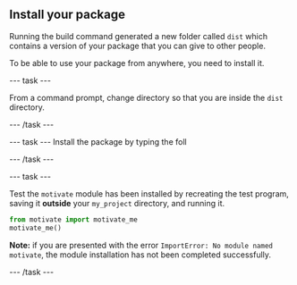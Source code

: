 ## Install your package

Running the build command generated a new folder called `dist` which contains a version of your package that you can give to other people. 

To be able to use your package from anywhere, you need to install it.

--- task ---

From a command prompt, change directory so that you are inside the `dist` directory.

--- /task ---

--- task ---
Install the package by typing the foll

--- /task ---


--- task ---

Test the `motivate` module has been installed by recreating the test program, saving it **outside** your `my_project` directory, and running it.

```python
from motivate import motivate_me
motivate_me()
```

**Note:** if you are presented with the error `ImportError: No module named motivate`, the module installation has not been completed successfully.

--- /task ---
